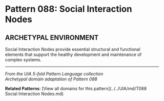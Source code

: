 # Pattern 088: Social Interaction Nodes

## ARCHETYPAL ENVIRONMENT

Social Interaction Nodes provide essential structural and functional elements that support the healthy development and maintenance of complex systems.

---

*From the UIA 5-fold Pattern Language collection*  
*Archetypal domain adaptation of Pattern 088*

**Related Patterns**: [View all domains for this pattern](../../UIA/md/T088 Social Interaction Nodes.md)